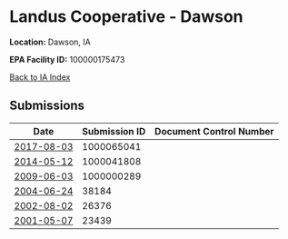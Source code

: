 # Landus Cooperative - Dawson

**Location:** Dawson, IA

**EPA Facility ID:** 100000175473

[Back to IA Index](../../index.md)

## Submissions

| Date | Submission ID | Document Control Number |
|------|--------------|-------------------------|
| [2017-08-03](submissions/1000065041.md) | 1000065041 |  |
| [2014-05-12](submissions/1000041808.md) | 1000041808 |  |
| [2009-06-03](submissions/1000000289.md) | 1000000289 |  |
| [2004-06-24](submissions/38184.md) | 38184 |  |
| [2002-08-02](submissions/26376.md) | 26376 |  |
| [2001-05-07](submissions/23439.md) | 23439 |  |
